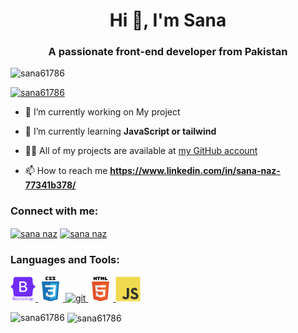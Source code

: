<h1 align="center">Hi 👋, I'm Sana</h1>
<h3 align="center">A passionate front-end developer from Pakistan</h3>

<p align="left"> <img src="https://komarev.com/ghpvc/?username=sana61786&label=Profile%20views&color=0e75b6&style=flat" alt="sana61786" /> </p>

<p align="left"> <a href="https://github.com/ryo-ma/github-profile-trophy"><img src="https://github-profile-trophy.vercel.app/?username=sana61786" alt="sana61786" /></a> </p>

- 🔭 I’m currently working on My project 

- 🌱 I’m currently learning **JavaScript or tailwind**

- 👨‍💻 All of my projects are available at [my GitHub account](sana61786)

- 📫 How to reach me **https://www.linkedin.com/in/sana-naz-77341b378/**

<h3 align="left">Connect with me:</h3>
<p align="left">
<a href="https://linkedin.com/in/sana naz" target="blank"><img align="center" src="https://raw.githubusercontent.com/rahuldkjain/github-profile-readme-generator/master/src/images/icons/Social/linked-in-alt.svg" alt="sana naz" height="30" width="40" /></a>
<a href="https://instagram.com/sana naz" target="blank"><img align="center" src="https://raw.githubusercontent.com/rahuldkjain/github-profile-readme-generator/master/src/images/icons/Social/instagram.svg" alt="sana naz" height="30" width="40" /></a>
</p>

<h3 align="left">Languages and Tools:</h3>
<p align="left"> <a href="https://getbootstrap.com" target="_blank" rel="noreferrer"> <img src="https://raw.githubusercontent.com/devicons/devicon/master/icons/bootstrap/bootstrap-plain-wordmark.svg" alt="bootstrap" width="40" height="40"/> </a> <a href="https://www.w3schools.com/css/" target="_blank" rel="noreferrer"> <img src="https://raw.githubusercontent.com/devicons/devicon/master/icons/css3/css3-original-wordmark.svg" alt="css3" width="40" height="40"/> </a> <a href="https://git-scm.com/" target="_blank" rel="noreferrer"> <img src="https://www.vectorlogo.zone/logos/git-scm/git-scm-icon.svg" alt="git" width="40" height="40"/> </a> <a href="https://www.w3.org/html/" target="_blank" rel="noreferrer"> <img src="https://raw.githubusercontent.com/devicons/devicon/master/icons/html5/html5-original-wordmark.svg" alt="html5" width="40" height="40"/> </a> <a href="https://developer.mozilla.org/en-US/docs/Web/JavaScript" target="_blank" rel="noreferrer"> <img src="https://raw.githubusercontent.com/devicons/devicon/master/icons/javascript/javascript-original.svg" alt="javascript" width="40" height="40"/> </a> </p>

<p><img align="left" src="https://github-readme-stats.vercel.app/api/top-langs?username=sana61786&show_icons=true&locale=en&layout=compact" alt="sana61786" /></p>

<p>&nbsp;<img align="center" src="https://github-readme-stats.vercel.app/api?username=sana61786&show_icons=true&locale=en" alt="sana61786" /></p>

